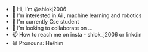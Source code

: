 - 👋 Hi, I’m @shlokj2006
- 👀 I’m interested in Ai , machine learning and robotics
- 🌱 I’m currently Cse student
- 💞️ I’m looking to collaborate on ...
- 📫 How to reach me on insta - shlok_j2006 or linkdin
- 😄 Pronouns: He/him

<!---
shlokj2006/shlokj2006 is a ✨ special ✨ repository because its `README.md` (this file) appears on your GitHub profile.
You can click the Preview link to take a look at your changes.
--->
